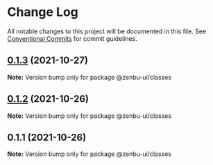 # Change Log

All notable changes to this project will be documented in this file.
See [Conventional Commits](https://conventionalcommits.org) for commit guidelines.

## [0.1.3](https://github.com/KodepandaID/zenbu-ui/compare/@zenbu-ui/classes@0.1.2...@zenbu-ui/classes@0.1.3) (2021-10-27)

**Note:** Version bump only for package @zenbu-ui/classes





## [0.1.2](https://github.com/KodepandaID/zenbu-ui/compare/@zenbu-ui/classes@0.1.1...@zenbu-ui/classes@0.1.2) (2021-10-26)

**Note:** Version bump only for package @zenbu-ui/classes





## 0.1.1 (2021-10-26)

**Note:** Version bump only for package @zenbu-ui/classes
